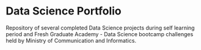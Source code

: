 # Data Science Portfolio
Repository of several completed Data Science projects during self learning period and Fresh Graduate Academy - Data Science bootcamp challenges held by Ministry of Communication and Informatics.
